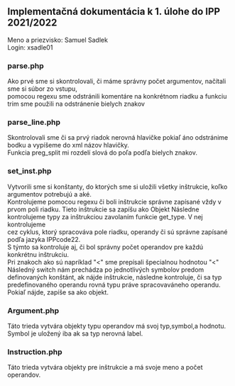 ## Implementačná dokumentácia k 1. úlohe do IPP 2021/2022
Meno a priezvisko: Samuel Sadlek  
Login: xsadle01  
  
### parse.php
Ako prvé sme si skontrolovali, či máme správny počet argumentov, načítali sme si súbor zo vstupu,  
pomocou regexu sme odstránili komentáre na konkrétnom riadku a funkciu trim sme použili na odstránenie bielych znakov
### parse_line.php
Skontrolovali sme či sa prvý riadok nerovná hlavičke pokiaľ áno odstránime bodku a vypíšeme do xml názov hlavičky.  
Funkcia preg_split mi rozdelí slová do poľa podľa bielych znakov.
### set_inst.php
Vytvorili sme si konštanty, do ktorých sme si uložili všetky inštrukcie, koľko argumentov potrebujú a aké.  
Kontrolujeme pomocou regexu či boli inštrukcie správne zapísané vždy v prvom poli riadku.
Tieto inštrukcie sa zapíšu ako Objekt
Následne kontrolujeme typy za inštrukciou zavolaním funkcie get_type. V nej kontrolujeme  
cez cyklus, ktorý spracováva pole riadku, operandy či sú správne zapísané podľa jazyka IPPcode22.  
S týmto sa kontroluje aj, či bol správny počet operandov pre každú konkrétnu inštrukciu.  
Pri znakoch ako sú napríklad "<" sme prepísali špecialnou hodnotou "&lt;"
Následný switch nám prechádza po jednotlivých symbolov predom definovaných konštánt, ak nájde inštrukcie, následne kontroluje, 
či sa typ predefinovaného operandu rovná typu práve spracovaváneho operandu. Pokiaľ nájde, zapíše sa ako objekt.
### Argument.php
Táto trieda vytvára objekty typu operandov má svoj typ,symbol,a hodnotu. Symbol je uložený iba ak sa typ nerovná label.
### Instruction.php
Táto trieda vytvára objekty pre inštrukcie a má svoje meno a počet operandov.
